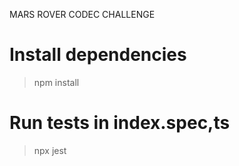 MARS ROVER CODEC CHALLENGE

# Install dependencies

> npm install

# Run tests in index.spec,ts

> npx jest
